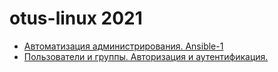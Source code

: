 # otus-linux 2021

* [Автоматизация администрирования. Ansible-1](./14.md)
* [Пользователи и группы. Авторизация и аутентификация.](./15.md)

